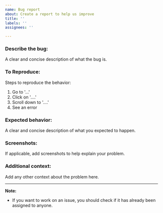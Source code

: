 ```yaml
---
name: Bug report
about: Create a report to help us improve
title: ''
labels: ''
assignees: ''

---
```


### **Describe the bug:**
A clear and concise description of what the bug is.

### **To Reproduce:**
Steps to reproduce the behavior:
1. Go to '...'
2. Click on '....'
3. Scroll down to '....'
4. See an error

### **Expected behavior:**
A clear and concise description of what you expected to happen.

### **Screenshots:**
If applicable, add screenshots to help explain your problem.

### **Additional context:**
Add any other context about the problem here.

<hr/>

**Note:**
* If you want to work on an issue, you should check if it has already been assigned to anyone.